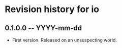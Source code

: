 # Revision history for io

## 0.1.0.0 -- YYYY-mm-dd

* First version. Released on an unsuspecting world.
